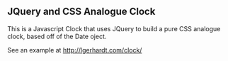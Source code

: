 ## JQuery and CSS Analogue Clock
This is a Javascript Clock that uses JQuery to build a pure CSS analogue clock, based off of the Date oject.

See an example at http://lgerhardt.com/clock/